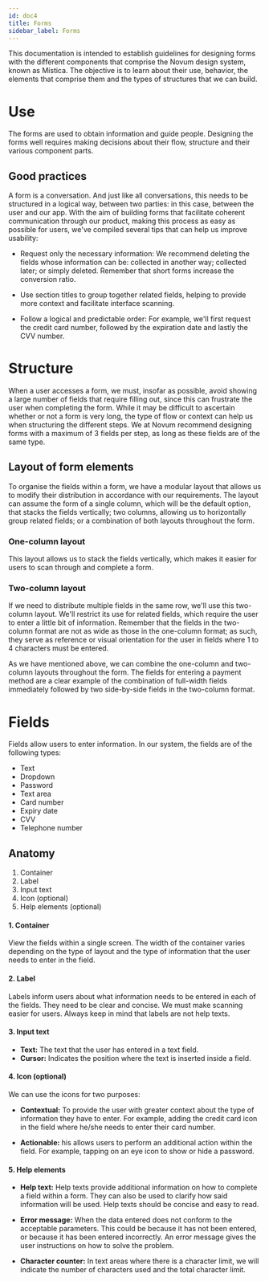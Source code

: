 ```yaml
---
id: doc4
title: Forms
sidebar_label: Forms
---
```


This documentation is intended to establish guidelines for designing forms with the different components that comprise the Novum design system, known as Mística. The objective is to learn about their use, behavior, the elements that comprise them and the types of structures that we can build.

# Use

The forms are used to obtain information and guide people. Designing the forms well requires making decisions about their flow, structure and their various component parts.

## Good practices
A form is a conversation. And just like all conversations, this needs to be structured in a logical way, between two parties: in this case, between the user and our app. With the aim of building forms that facilitate coherent communication through our product, making this process as easy as possible for users, we've compiled several tips that can help us improve usability:

- Request only the necessary information: We recommend deleting the fields whose information can be: collected in another way; collected later; or simply deleted. Remember that short forms increase the conversion ratio.

- Use section titles to group together related fields, helping to provide more context and facilitate interface scanning.

- Follow a logical and predictable order: For example, we'll first request the credit card number, followed by the expiration date and lastly the CVV number.

# Structure
When a user accesses a form, we must, insofar as possible, avoid showing a large number of fields that require filling out, since this can frustrate the user when completing the form. 
While it may be difficult to ascertain whether or not a form is very long, the type of flow or context can help us when structuring the different steps. We at Novum recommend designing forms with a maximum of 3 fields per step, as long as these fields are of the same type.

## Layout of form elements
To organise the fields within a form, we have a modular layout that allows us to modify their distribution in accordance with our requirements. The layout can assume the form of a single column, which will be the default option, that stacks the fields vertically; two columns, allowing us to horizontally group related fields; or a combination of both layouts throughout the form.

### One-column layout
This layout allows us to stack the fields vertically, which makes it easier for users to scan through and complete a form.

### Two-column layout
If we need to distribute multiple fields in the same row, we'll use this two-column layout. We'll restrict its use for related fields, which require the user to enter a little bit of information. Remember that the fields in the two-column format are not as wide as those in the one-column format; as such, they serve as reference or visual orientation for the user in fields where 1 to 4 characters must be entered.

<div class="callout callout--info">
    <p>As we have mentioned above, we can combine the one-column and two-column layouts throughout the form. The fields for entering a payment method are a clear example of the combination of full-width fields immediately followed by two side-by-side fields in the two-column format.</p>
</div>

# Fields
Fields allow users to enter information. In our system, the fields are of the following types:
- Text
- Dropdown
- Password
- Text area
- Card number
- Expiry date
- CVV
- Telephone number

## Anatomy
1. Container
2. Label
3. Input text
4. Icon (optional)
5. Help elements (optional)

#### 1. Container
View the fields within a single screen. The width of the container varies depending on the type of layout and the type of information that the user needs to enter in the field.

#### 2. Label
Labels inform users about what information needs to be entered in each of the fields. They need to be clear and concise. We must make scanning easier for users. Always keep in mind that labels are not help texts.

#### 3. Input text
- **Text:** The text that the user has entered in a text field.
- **Cursor:** Indicates the position where the text is inserted inside a field.

#### 4. Icon (optional)
We can use the icons for two purposes:

- **Contextual:** To provide the user with greater context about the type of information they have to enter. For example, adding the credit card icon in the field where he/she needs to enter their card number.

- **Actionable:** his allows users to perform an additional action within the field. For example, tapping on an eye icon to show or hide a password.

#### 5. Help elements
- **Help text:** Help texts provide additional information on how to complete a field within a form. They can also be used to clarify how said information will be used. Help texts should be concise and easy to read. 

- **Error message:** When the data entered does not conform to the acceptable parameters. This could be because it has not been entered, or because it has been entered incorrectly. An error message gives the user instructions on how to solve the problem.

- **Character counter:** In text areas where there is a character limit, we will indicate the number of characters used and the total character limit.